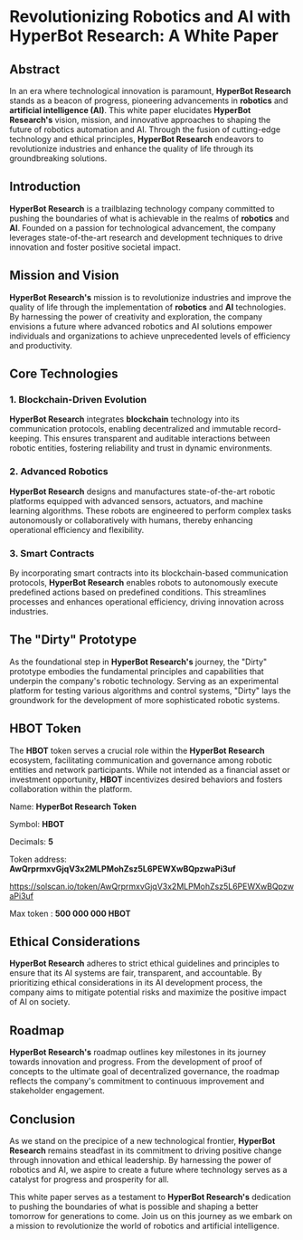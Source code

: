 # Revolutionizing Robotics and AI with HyperBot Research: A White Paper

## Abstract
In an era where technological innovation is paramount, **HyperBot Research** stands as a beacon of progress, pioneering advancements in **robotics** and **artificial intelligence (AI)**. This white paper elucidates **HyperBot Research's** vision, mission, and innovative approaches to shaping the future of robotics automation and AI. Through the fusion of cutting-edge technology and ethical principles, **HyperBot Research** endeavors to revolutionize industries and enhance the quality of life through its groundbreaking solutions.

## Introduction
**HyperBot Research** is a trailblazing technology company committed to pushing the boundaries of what is achievable in the realms of **robotics** and **AI**. Founded on a passion for technological advancement, the company leverages state-of-the-art research and development techniques to drive innovation and foster positive societal impact.

## Mission and Vision
**HyperBot Research's** mission is to revolutionize industries and improve the quality of life through the implementation of **robotics** and **AI** technologies. By harnessing the power of creativity and exploration, the company envisions a future where advanced robotics and AI solutions empower individuals and organizations to achieve unprecedented levels of efficiency and productivity.

## Core Technologies

### 1. Blockchain-Driven Evolution
**HyperBot Research** integrates **blockchain** technology into its communication protocols, enabling decentralized and immutable record-keeping. This ensures transparent and auditable interactions between robotic entities, fostering reliability and trust in dynamic environments.

### 2. Advanced Robotics
**HyperBot Research** designs and manufactures state-of-the-art robotic platforms equipped with advanced sensors, actuators, and machine learning algorithms. These robots are engineered to perform complex tasks autonomously or collaboratively with humans, thereby enhancing operational efficiency and flexibility.

### 3. Smart Contracts
By incorporating smart contracts into its blockchain-based communication protocols, **HyperBot Research** enables robots to autonomously execute predefined actions based on predefined conditions. This streamlines processes and enhances operational efficiency, driving innovation across industries.

## The "Dirty" Prototype
As the foundational step in **HyperBot Research's** journey, the "Dirty" prototype embodies the fundamental principles and capabilities that underpin the company's robotic technology. Serving as an experimental platform for testing various algorithms and control systems, "Dirty" lays the groundwork for the development of more sophisticated robotic systems.

## HBOT Token
The **HBOT** token serves a crucial role within the **HyperBot Research** ecosystem, facilitating communication and governance among robotic entities and network participants. While not intended as a financial asset or investment opportunity, **HBOT** incentivizes desired behaviors and fosters collaboration within the platform.

Name: **HyperBot Research Token**

Symbol: **HBOT**

Decimals: **5**

Token address: **AwQrprmxvGjqV3x2MLPMohZsz5L6PEWXwBQpzwaPi3uf**

https://solscan.io/token/AwQrprmxvGjqV3x2MLPMohZsz5L6PEWXwBQpzwaPi3uf

Max token : **500 000 000 HBOT**

## Ethical Considerations
**HyperBot Research** adheres to strict ethical guidelines and principles to ensure that its AI systems are fair, transparent, and accountable. By prioritizing ethical considerations in its AI development process, the company aims to mitigate potential risks and maximize the positive impact of AI on society.

## Roadmap
**HyperBot Research's** roadmap outlines key milestones in its journey towards innovation and progress. From the development of proof of concepts to the ultimate goal of decentralized governance, the roadmap reflects the company's commitment to continuous improvement and stakeholder engagement.

## Conclusion
As we stand on the precipice of a new technological frontier, **HyperBot Research** remains steadfast in its commitment to driving positive change through innovation and ethical leadership. By harnessing the power of robotics and AI, we aspire to create a future where technology serves as a catalyst for progress and prosperity for all.

This white paper serves as a testament to **HyperBot Research's** dedication to pushing the boundaries of what is possible and shaping a better tomorrow for generations to come. Join us on this journey as we embark on a mission to revolutionize the world of robotics and artificial intelligence.

